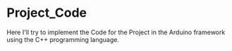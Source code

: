 # Project_Code
Here I'll try to implement the Code for the Project in the Arduino framework using the C++ programming language.
